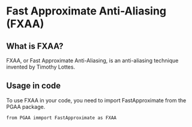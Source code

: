 # Fast Approximate Anti-Aliasing (FXAA)

## What is FXAA?

FXAA, or Fast Approximate Anti-Aliasing, is an anti-aliasing technique invented by Timothy Lottes.

## Usage in code

To use FXAA in your code, you need to import FastApproximate from the PGAA package.

```
from PGAA immport FastApproximate as FXAA
```